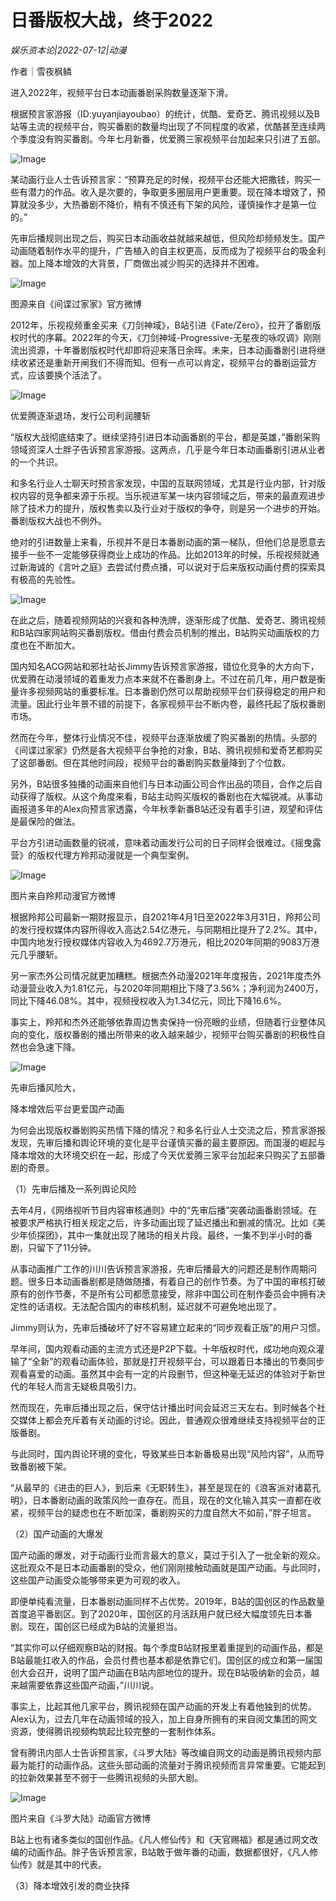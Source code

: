 # 日番版权大战，终于2022

*娱乐资本论|2022-07-12|动漫*

作者｜雪夜枫鳞

进入2022年，视频平台日本动画番剧采购数量逐渐下滑。

根据预言家游报（ID:yuyanjiayoubao）的统计，优酷、爱奇艺、腾讯视频以及B站等主流的视频平台，购买番剧的数量均出现了不同程度的收紧，优酷甚至连续两个季度没有购买番剧。今年七月新番，优爱腾三家视频平台加起来只引进了五部。

![Image](https://p9.toutiaoimg.com/origin/tos-cn-i-qvj2lq49k0/4f7299e290a54f60ade0236512da1620?from=pc)

某动画行业人士告诉预言家：“预算充足的时候，视频平台还能大把撒钱，购买一些有潜力的作品。收入是次要的，争取更多圈层用户更重要。现在降本增效了，预算就没多少，大热番剧不降价，稍有不慎还有下架的风险，谨慎操作才是第一位的。”

先审后播规则出现之后，购买日本动画收益就越来越低，但风险却频频发生。国产动画随着制作水平的提升，广告植入的自主权更高，反而成为了视频平台的吸金利器。加上降本增效的大背景，厂商做出减少购买的选择并不困难。

![Image](https://p9.toutiaoimg.com/origin/tos-cn-i-qvj2lq49k0/4d6f763709454f3e95b813a813d3ece9?from=pc)

图源来自《间谍过家家》官方微博

2012年，乐视视频重金买来《刀剑神域》，B站引进《Fate/Zero》，拉开了番剧版权时代的序幕。2022年的今天，《刀剑神域-Progressive-无星夜的咏叹调》刚刚流出资源，十年番剧版权时代却即将迎来落日余晖。未来，日本动画番剧引进将继续收紧还是重新开闸我们不得而知。但有一点可以肯定，视频平台的番剧运营方式，应该要换个活法了。

![Image](https://p9.toutiaoimg.com/origin/tos-cn-i-qvj2lq49k0/3460ff282ddc4264b688d635a6857e6b?from=pc)

优爱腾逐渐退场，发行公司利润腰斩

“版权大战彻底结束了。继续坚持引进日本动画番剧的平台，都是英雄，”番剧采购领域资深人士胖子告诉预言家游报。这两点，几乎是今年日本动画番剧引进从业者的一个共识。

和多名行业人士聊天时预言家发现，中国的互联网领域，尤其是行业内部，针对版权内容的竞争都来源于乐视。当乐视进军某一块内容领域之后，带来的最直观进步除了技术力的提升，版权售卖以及行业对于版权的争夺，则是另一个进步的开始。番剧版权大战也不例外。

绝对的引进数量上来看，乐视并不是日本番剧动画的第一梯队，但他们总是愿意去接手一些不一定能够获得商业上成功的作品。比如2013年的时候，乐视视频就通过新海诚的《言叶之庭》去尝试付费点播，可以说对于后来版权动画付费的探索具有极高的先验性。

![Image](https://p9.toutiaoimg.com/origin/tos-cn-i-qvj2lq49k0/e2918bdad2484847b6bfccc9c459332b?from=pc)

在此之后，随着视频网站的兴衰和各种洗牌，逐渐形成了优酷、爱奇艺、腾讯视频和B站四家网站购买番剧版权。借由付费会员机制的推出，B站购买动画版权的力度也在不断加大。

国内知名ACG网站和邪社站长Jimmy告诉预言家游报，错位化竞争的大方向下，优爱腾在动漫领域的着重发力点本来就不在番剧身上。不过在前几年，用户数是衡量许多视频网站的重要标准。日本番剧仍然可以帮助视频平台们获得稳定的用户和流量。因此行业年景不错的前提下，各家视频平台不断内卷，最终托起了版权番剧市场。

然而在今年，整体行业情况不佳，视频平台逐渐放缓了购买番剧的热情。头部的《间谍过家家》仍然是各大视频平台争抢的对象，B站、腾讯视频和爱奇艺都购买了这部番剧。但在其他时间段，视频平台的番剧购买数量降到了个位数。

另外，B站很多独播的动画来自他们与日本动画公司合作出品的项目，合作之后自动获得了版权。从这个角度来看，B站主动购买版权的番剧也在大幅锐减。从事动画报道多年的Alex向预言家透露，今年秋季新番B站还没有着手引进，观望和评估是最保险的做法。

平台方引进动画数量的锐减，意味着动画发行公司的日子同样会很难过。《摇曳露营》的版权代理方羚邦动漫就是一个典型案例。

![Image](https://p9.toutiaoimg.com/origin/tos-cn-i-qvj2lq49k0/92f45bd1a09f44e1b9cbecc823a3e49b?from=pc)

图片来自羚邦动漫官方微博

根据羚邦公司最新一期财报显示，自2021年4月1日至2022年3月31日，羚邦公司的发行授权媒体内容所得收入高达2.54亿港元，与同期相比提升了2.2%。其中，中国内地发行授权媒体内容收入为4692.7万港元，相比2020年同期的9083万港元几乎腰斩。

另一家杰外公司情况就更加糟糕。根据杰外动漫2021年年度报告，2021年度杰外动漫营业收入为1.81亿元，与2020年同期相比下降了3.56%；净利润为2400万，同比下降46.08%。其中，视频授权收入为1.34亿元，同比下降16.6%。

事实上，羚邦和杰外还能够依靠周边售卖保持一份亮眼的业绩，但随着行业整体风向的变化，版权番剧的播出所带来的收入越来越少，视频平台购买番剧的积极性自然也会急速下降。

![Image](https://p9.toutiaoimg.com/origin/tos-cn-i-qvj2lq49k0/719748df63d84f54b98c2a32f5e9189f?from=pc)

先审后播风险大，

降本增效后平台更爱国产动画

为何会出现版权番剧购买热情下降的情况？和多名行业人士交流之后，预言家游报发现，先审后播和舆论环境的变化是平台谨慎买番的最主要原因。而国漫的崛起与降本增效的大环境交织在一起，形成了今天优爱腾三家平台加起来只购买了五部番剧的奇景。

（1）先审后播及一系列舆论风险

去年4月，《网络视听节目内容审核通则》中的“先审后播”突袭动画番剧领域。在被要求严格执行相关规定之后，许多动画出现了延迟播出和删减的情况。比如《美少年侦探团》，其中一集就出现了赌场的相关片段。最终，一集不到半小时的番剧，只留下了11分钟。

从事动画推广工作的川川告诉预言家游报，先审后播最大的问题还是制作周期问题。很多日本动画番剧都是随做随播，有着自己的创作节奏。为了中国的审核打破原有的创作节奏，不是所有公司都愿意接受，除非中国公司在制作委员会中拥有决定性的话语权。无法配合国内的审核机制，延迟就不可避免地出现了。

Jimmy则认为，先审后播破坏了好不容易建立起来的“同步观看正版”的用户习惯。

早年间，国内观看动画的主流方式还是P2P下载。十年版权时代，成功地向观众灌输了“全新”的观看动画体验，那就是打开视频平台，可以跟着日本播出的节奏同步观看喜爱的动画。虽然其中会有一定的片段删节，但这种毫无延迟的体验对于新世代的年轻人而言无疑极具吸引力。

然而现在，先审后播出现之后，保守估计播出时间会延迟三天左右。到时候各个社交媒体上都会充斥着有关动画的讨论。因此，普通观众很难继续支持视频平台的正版番剧。

与此同时，国内舆论环境的变化，导致某些日本新番极易出现“风险内容”，从而导致番剧被下架。

“从最早的《进击的巨人》，到后来《无职转生》，甚至是现在的《浪客派对诸葛孔明》，日本番剧动画的政策风险一直存在。而且，现在的文化输入其实一直都在收紧，视频平台的疑虑也在不断加深，番剧购买的力度自然大不如前，”胖子坦言。

（2）国产动画的大爆发

国产动画的爆发，对于动画行业而言最大的意义，莫过于引入了一批全新的观众。这批观众不是日本动画番剧的受众，他们刚刚接触动画就是国产动画。与此同时，这些国产动画受众能够带来更为可观的收入。

即便单纯看流量，日本番剧动画同样不占优势。2019年，B站的国创区的作品数量首度追平番剧区。到了2020年，国创区的月活跃用户就已经大幅度领先日本番剧。现在，国创区已经成为B站的流量担当。

“其实你可以仔细观察B站的财报。每个季度B站财报里着重提到的动画作品，都是B站最能扛收入的作品，会员付费也基本都是依靠它们。国创区的成立和第一届国创大会召开，说明了国产动画在B站内部地位的提升。现在B站吸纳新的会员，越来越需要依靠这些国产动画，”川川说。

事实上，比起其他几家平台，腾讯视频在国产动画的开发上有着他独到的优势。Alex认为，过去几年在动画领域的投入，加上自身所拥有的来自阅文集团的网文资源，使得腾讯视频构筑起比较完整的一套制作体系。

曾有腾讯内部人士告诉预言家，《斗罗大陆》等改编自网文的动画是腾讯视频内部最为能打的动画作品。这些头部动画的流量对于腾讯视频而言异常重要。它能起到的拉新效果甚至不弱于一些腾讯视频的头部大剧。

![Image](https://p9.toutiaoimg.com/origin/tos-cn-i-qvj2lq49k0/2e4298518c0846279ffc782fcb661ffe?from=pc)

图片来自《斗罗大陆》动画官方微博

B站上也有诸多类似的国创作品。《凡人修仙传》和《天官赐福》都是通过网文改编的动画作品。胖子告诉预言家，B站敢于做年番的动画，数据都很好，《凡人修仙传》就是其中的代表。

（3）降本增效引发的商业抉择

